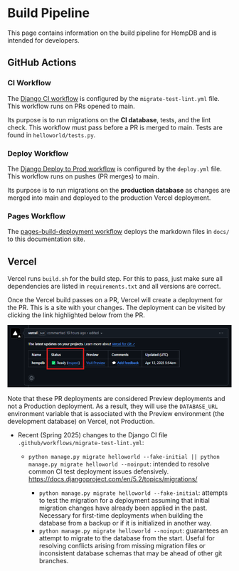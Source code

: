 # Build Pipeline

This page contains information on the build pipeline for HempDB and is intended for developers.

## GitHub Actions

### CI Workflow

The [Django CI workflow](https://github.com/cmciosu/hemp-db/actions/workflows/migrate-test-lint.yml) is configured by the `migrate-test-lint.yml` file. This workflow runs on PRs opened to main. 

Its purpose is to run migrations on the **CI database**, tests, and the lint check. This workflow must pass before a PR is merged to main. Tests are found in `helloworld/tests.py`.

### Deploy Workflow

The [Django Deploy to Prod workflow](https://github.com/cmciosu/hemp-db/actions/workflows/deploy.yml) is configured by the `deploy.yml` file. This workflow runs on pushes (PR merges) to main.

Its purpose is to run migrations on the **production database** as changes are merged into main and deployed to the production Vercel deployment.

### Pages Workflow

The [pages-build-deployment workflow](https://github.com/cmciosu/hemp-db/actions/workflows/pages/pages-build-deployment) deploys the markdown files in `docs/` to this documentation site.

## Vercel

Vercel runs `build.sh` for the build step. For this to pass, just make sure all dependencies are listed in `requirements.txt` and all versions are correct.

Once the Vercel build passes on a PR, Vercel will create a deployment for the PR. This is a site with your changes. The deployment can be visited by clicking the link highlighted below from the PR.

![EER Diagram](images/vercel_preview.png)

Note that these PR deployments are considered Preview deployments and not a Production deployment. As a result, they will use the `DATABASE_URL` environment variable that is associated with the Preview environment (the development database) on Vercel, not Production.

* Recent (Spring 2025) changes to the Django CI file `.github/workflows/migrate-test-lint.yml`:
    - `python manage.py migrate helloworld --fake-initial || python manage.py migrate helloworld --noinput`: intended to resolve common CI test deployment issues defensively. https://docs.djangoproject.com/en/5.2/topics/migrations/

        - `python manage.py migrate helloworld --fake-initial`: attempts to test the migration for a deployment assuming that initial migration changes have already been applied in the past. Necessary for first-time deployments when building the database from a backup or if it is initialized in another way.
        - `python manage.py migrate helloworld --noinput`: guarantees an attempt to migrate to the database from the start. Useful for resolving conflicts arising from missing migration files or inconsistent database schemas that may be ahead of other git branches.
